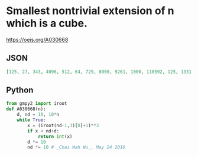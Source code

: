 # Smallest nontrivial extension of n which is a cube\.
https://oeis.org/A030668
## JSON
```JSON
[125, 27, 343, 4096, 512, 64, 729, 8000, 9261, 1000, 110592, 125, 1331, 140608, 15625, 166375, 1728, 185193, 19683, 205379, 216, 226981, 238328, 24389, 250047, 262144, 2744, 287496, 29791, 300763, 314432, 32768, 3375, 343, 35937]
```
## Python
```Python
from gmpy2 import iroot
def A030668(n):
    d, nd = 10, 10*n
    while True:
        x = (iroot(nd-1,3)[0]+1)**3
        if x < nd+d:
            return int(x)
        d *= 10
        nd *= 10 # _Chai Wah Wu_, May 24 2016
```

